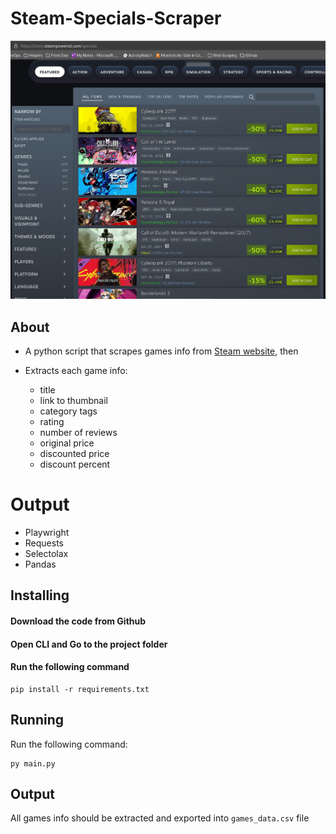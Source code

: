 # Steam-Specials-Scraper

![Steam Website](<Screenshot from 2024-08-13 22-52-21-1.png>)

## About 

* A python script that scrapes games info from [Steam website](https://store.steampowered.com/specials "Steam website"), then

* Extracts each game info:
    * title
    * link to thumbnail
    * category tags
    * rating
    * number of reviews
    * original price
    * discounted price
    * discount percent
# Output
* Playwright
* Requests
* Selectolax
* Pandas

## Installing

#### Download the code from Github
#### Open CLI and Go to the project folder
#### Run the following command

```
pip install -r requirements.txt
```

## Running
Run the following command:

```
py main.py
```

## Output
All games info should be extracted and exported into `games_data.csv` file

